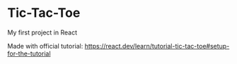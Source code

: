 # Tic-Tac-Toe

My first project in React

Made with official tutorial:
https://react.dev/learn/tutorial-tic-tac-toe#setup-for-the-tutorial
